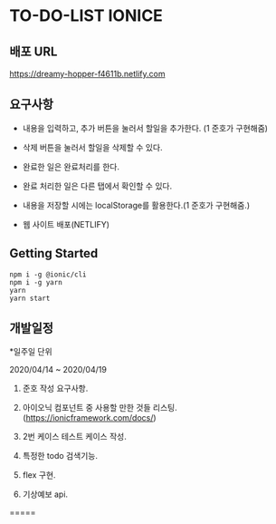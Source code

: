 # TO-DO-LIST IONICE

## 배포 URL

https://dreamy-hopper-f4611b.netlify.com

## 요구사항

- 내용을 입력하고, 추가 버튼을 눌러서 할일을 추가한다. (1 준호가 구현해줌)

- 삭제 버튼을 눌러서 할일을 삭제할 수 있다.

- 완료한 일은 완료처리를 한다.

- 완료 처리한 일은 다른 탭에서 확인할 수 있다.

- 내용을 저장할 시에는 localStorage를 활용한다.(1 준호가 구현해줌.)

- 웹 사이트 배포(NETLIFY)

## Getting Started

```
npm i -g @ionic/cli
npm i -g yarn
yarn
yarn start
```

## 개발일정
*일주일 단위

2020/04/14 ~ 2020/04/19

1. 준호 작성 요구사항.
2. 아이오닉 컴포넌트 중 사용할 만한 것들 리스팅. (https://ionicframework.com/docs/)
3. 2번 케이스 테스트 케이스 작성.

4. 특정한 todo 검색기능.
5. flex 구현.
6. 기상예보 api.

=====




